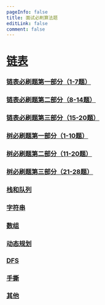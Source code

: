 ```yaml
---
pageInfo: false
title: 面试必刷算法题
editLink: false
comment: false
---
```

# [链表](./linklist.md)



### [链表必刷题第一部分（1-7题）](./linklist/01.md)

### [链表必刷题第二部分（8-14题）](./linklist/02.md)

### [链表必刷题第三部分（15-20题）](./linklist03.md)



### [树必刷题第一部分（1-10题）](./tree01.md)

### [树必刷题第二部分（11-20题）](./tree01.md)

### [树必刷题第三部分（21-28题）](./tree01.md)



### [栈和队列](./stark-queue.md)

### [字符串](./string.md)

### [数组](./array.md)

### [动态规划](./dp.md)

### [DFS](./dfs.md)

### [手撕](./handtearing.md)

### [其他](./other.md)



